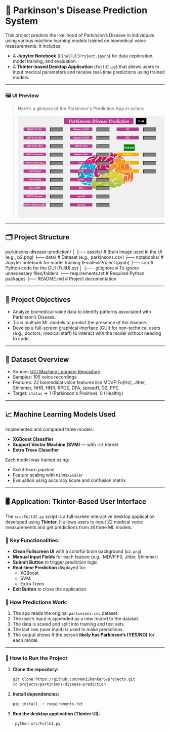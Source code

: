 # 🧠 Parkinson's Disease Prediction System

This project predicts the likelihood of Parkinson’s Disease in individuals using various machine learning models trained on biomedical voice measurements. It includes:

- A **Jupyter Notebook** (`FinalFullProject.ipynb`) for data exploration, model training, and evaluation.
- A **Tkinter-based Desktop Application** (`FullUI.py`) that allows users to input medical parameters and receive real-time predictions using trained models.

---

### 🖼️ UI Preview

> Here's a glimpse of the Parkinson's Prediction App in action:

> ![UI Preview](assets/UI.png)

---

## 🗂️ Project Structure


parkinsons-disease-prediction/
│
├── assets/                  # Brain image used in the UI (e.g., b2.png)
├── data/                    # Dataset (e.g., parkinsons.csv)
├── notebooks/               # Jupyter notebook for model training (FinalFullProject.ipynb)
├── src/                     # Python code for the GUI (FullUI.py)
│
├── .gitignore               # To ignore unnecessary files/folders
├── requirements.txt         # Required Python packages
├── README.md                # Project documentation



---

## 🎯 Project Objectives

- Analyze biomedical voice data to identify patterns associated with Parkinson’s Disease.
- Train multiple ML models to predict the presence of the disease.
- Develop a full-screen graphical interface (GUI) for non-technical users (e.g., doctors, medical staff) to interact with the model without needing to code.

---

## 🔬 Dataset Overview

- Source: [UCI Machine Learning Repository](https://archive.ics.uci.edu/ml/datasets/parkinsons)
- Samples: 195 voice recordings
- Features: 22 biomedical voice features like MDVP:Fo(Hz), Jitter, Shimmer, NHR, HNR, RPDE, DFA, spread1, D2, PPE.
- Target: `status` → 1 (Parkinson's Positive), 0 (Healthy)

---

## 📈 Machine Learning Models Used

Implemented and compared three models:
- **XGBoost Classifier**
- **Support Vector Machine (SVM)** — with `rbf` kernel
- **Extra Trees Classifier**

Each model was trained using:
- Scikit-learn pipeline
- Feature scaling with `MinMaxScaler`
- Evaluation using accuracy score and confusion matrix

---

## 🖥️ Application: Tkinter-Based User Interface

The `src/FullUI.py` script is a full-screen interactive desktop application developed using **Tkinter**. It allows users to input 22 medical voice measurements and get predictions from all three ML models.

### 🔧 Key Functionalities:

- **Clean Fullscreen UI** with a colorful brain background (`b2.png`)
- **Manual Input Fields** for each feature (e.g., MDVP:F0, Jitter, Shimmer)
- **Submit Button** to trigger prediction logic
- **Real-time Prediction** displayed for:
  - XGBoost
  - SVM
  - Extra Trees
- **Exit Button** to close the application

### 🧠 How Predictions Work:

1. The app reads the original `parkinsons.csv` dataset.
2. The user’s input is appended as a new record to the dataset.
3. The data is scaled and split into training and test sets.
4. The last row (user input) is used to make predictions.
5. The output shows if the person **likely has Parkinson’s (YES/NO)** for each model.

---




### 🚀 How to Run the Project

1. **Clone the repository:**
   ```bash
   git clone https://github.com/ManiShankar6/projects.git
   cd projects/parkinsons-disease-prediction
2. **Install dependencies:**
   ```bash
   pip install -r requirements.txt
3. **Run the desktop application (Tkinter UI):**
   ```bash
    python src/FullUI.py